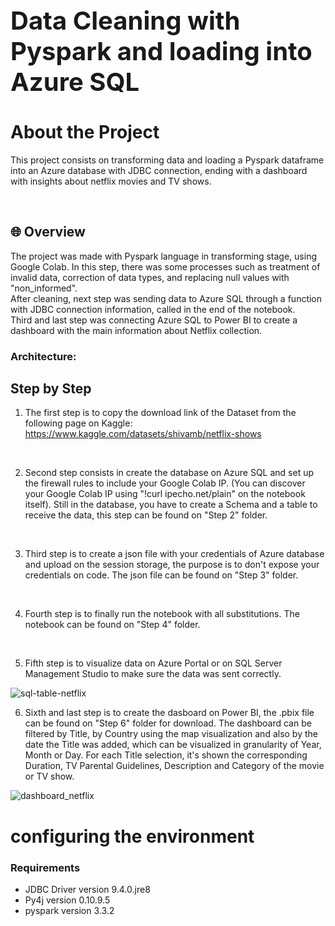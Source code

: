 <div style="font-size:20px">
  <h1>Data Cleaning with Pyspark and loading into Azure SQL</h1>
</div>

# About the Project
This project consists on transforming data and loading a Pyspark dataframe into an Azure database with JDBC connection, ending with a dashboard with insights about netflix movies and TV shows.

<br/>

## 🌐 Overview

The project was made with Pyspark language in transforming stage, using Google Colab.
In this step, there was some processes such as treatment of invalid data, correction of data types, and replacing null values with "non_informed".
<br/>
After cleaning, next step was sending data to Azure SQL through a function with JDBC connection information, called in the end of the notebook.
<br/>
Third and last step was connecting Azure SQL to Power BI to create a dashboard with the main information about Netflix collection.
<br/>

### Architecture:

## Step by Step
1. The first step is to copy the download link of the Dataset from the following page on Kaggle:
https://www.kaggle.com/datasets/shivamb/netflix-shows
<br/>

2. Second step consists in create the database on Azure SQL and set up the firewall rules to include your Google Colab IP.
(You can discover your Google Colab IP using "!curl ipecho.net/plain" on the notebook itself). Still in the database, you have to create a Schema and a table to receive the data, this step can be found on "Step 2" folder.
<br/>

3. Third step is to create a json file with your credentials of Azure database and upload on the session storage, the purpose is to don't expose your credentials on code.
The json file can be found on "Step 3" folder.
<br/>

4. Fourth step is to finally run the notebook with all substitutions. The notebook can be found on "Step 4" folder. 
<br/>

5. Fifth step is to visualize data on Azure Portal or on SQL Server Management Studio to make sure the data was sent correctly.

![sql-table-netflix](https://i.imgur.com/e5A35zA.png)
<br/>

6. Sixth and last step is to create the dasboard on Power BI, the .pbix file can be found on "Step 6" folder for download.
The dashboard can be filtered by Title, by Country using the map visualization and also by the date the Title was added, which can be visualized in granularity of Year, Month or Day. For each Title selection, it's shown the corresponding Duration, TV Parental Guidelines, Description and Category of the movie or TV show.

![dashboard_netflix](https://i.imgur.com/iDXb8Uh.png)

# configuring the environment

### Requirements

- JDBC Driver version 9.4.0.jre8
- Py4j version 0.10.9.5 
- pyspark version 3.3.2

